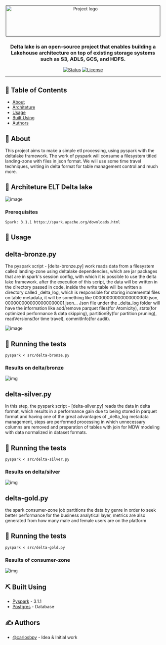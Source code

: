 <p align="center">
  <a href="" rel="noopener">
 <img width=500px height=100px src="https://docs.delta.io/latest/_static/delta-lake-logo.png" alt="Project logo"></a>
</p>

<h3 align="center">Delta lake is an open-source project that enables building a Lakehouse architecture on top of existing storage systems such as S3, ADLS, GCS, and HDFS.</h3>

<div align="center">

[![Status](https://img.shields.io/badge/status-active-success.svg)]()
[![License](https://img.shields.io/badge/license-MIT-blue.svg)](/LICENSE)

</div>

---

## 📝 Table of Contents

- [About](#about)
- [Architeture](#architeture)
- [Usage](#usage)
- [Built Using](#built_using)
- [Authors](#authors)

## 🧐 About <a name = "about"></a>

This project aims to make a simple etl processing, using pyspark with the deltalake framework. The work of pyspark will consume a filesystem titled landing-zone with files in json format. We will use some time travel techniques, writing in delta format for table management control and much more.

## 🔧 Architeture ELT Delta lake <a name = "architeture"></a>

![image](https://live-delta-io.pantheonsite.io/wp-content/uploads/2019/04/Delta-Lake-marketecture-0423c.png)

### Prerequisites

```
Spark: 3.1.1 https://spark.apache.org/downloads.html
```

## 🎈 Usage <a name="usage"></a>

## delta-bronze.py
The pyspark script - [delta-bronze.py] work reads data from a filesystem called landing-zone using deltalake dependencies, which are jar packages that are in spark's session config, with which it is possible to use the delta lake framework. after the execution of this script, the data will be written in the directory passed in code, inside the write table will be written a directory called _delta_log, which is responsible for storing incremental files on table metadata, it will be something like
00000000000000000000.json, 0000000000000000000001.json...
Json file under the _delta_log folder will have the information like add/remove parquet files(for Atomicity), stats(for optimized performance & data skipping), partitionBy(for partition pruning), readVersions(for time travel), commitInfo(for audit).

![image](https://miro.medium.com/max/1400/0*5XnRRdbrbuuNGFzJ.png)

## 🔧 Running the tests

```
pyspark < src/delta-bronze.py
```

### Results on delta/bronze

![img](https://github.com/carlosbpy/deltalake-architecture/blob/main/docs/img/Screen%20Shot%202021-06-03%20at%2013.18.08.png)

## delta-silver.py
In this step, the pyspark script - [delta-silver.py] reads the data in delta format, which results in a performance gain due to being stored in parquet format and having one of the great advantages of _delta_log metadata management, steps are performed processing in which unnecessary columns are removed and preparation of tables with join for MDW modeling with data normalized in dataset formats.
## 🔧 Running the tests

```
pyspark < src/delta-silver.py
```

### Results on delta/silver
![img](https://github.com/carlosbpy/deltalake-architecture/blob/main/docs/img/Screen%20Shot%202021-06-03%20at%2013.33.40.png)

## delta-gold.py
the spark consumer-zone job partitions the data by genre in order to seek better performance for the business analytical layer, metrics are also generated from how many male and female users are on the platform
## 🔧 Running the tests

```
pyspark < src/delta-gold.py
```

### Results of consumer-zone
![img](https://github.com/carlosbpy/pyspark-3.1.1-pgsql/blob/main/docs/consumer-zone.png)


## ⛏️ Built Using <a name = "built_using"></a>

- [Pyspark](https://spark.apache.org/docs/latest/api/python/index.html) - 3.1.1
- [Postgres](https://hub.docker.com/_/postgres) - Database

## ✍️ Authors <a name = "authors"></a>

- [@carlosbpy](https://github.com/carlosbpy) - Idea & Initial work
